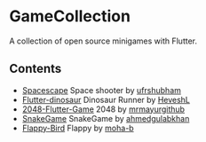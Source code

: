 # GameCollection

A collection of open source minigames with Flutter.

## Contents
- [Spacescape](https://github.com/ufrshubham/spacescape) Space shooter by [ufrshubham](https://github.com/ufrshubham)
- [Flutter-dinosaur](https://github.com/HeveshL/flutter-dinosaur) Dinosaur Runner by [HeveshL](https://github.com/HeveshL)
- [2048-Flutter-Game](https://github.com/mrmayurgithub/2048-Flutter-Game) 2048 by [mrmayurgithub](https://github.com/mrmayurgithub)
- [SnakeGame](https://github.com/ahmedgulabkhan/SnakeGameFlutter) SnakeGame by [ahmedgulabkhan](https://github.com/ahmedgulabkhan)
- [Flappy-Bird](https://github.com/moha-b/Flappy-Bird) Flappy by [moha-b](https://github.com/moha-b)


